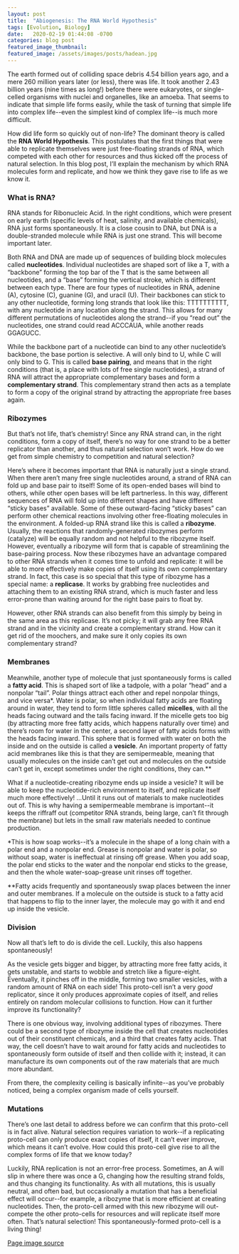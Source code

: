 ```yaml
---
layout: post
title:  "Abiogenesis: The RNA World Hypothesis"
tags: [Evolution, Biology]
date:   2020-02-19 01:44:08 -0700
categories: blog post
featured_image_thumbnail:
featured_image: /assets/images/posts/hadean.jpg
---
```

The earth formed out of colliding space debris 4.54 billion years ago, and a mere 260 million years later (or less), there was life.  It took another 2.43 billion years (nine times as long!) before there were eukaryotes, or single-celled organisms with nuclei and organelles, like an amoeba.  That seems to indicate that simple life forms easily, while the task of turning that simple life into complex life--even the simplest kind of complex life--is much more difficult.

How did life form so quickly out of non-life?  The dominant theory is called the **RNA World Hypothesis**.  This postulates that the first things that were able to replicate themselves were just free-floating strands of RNA, which competed with each other for resources and thus kicked off the process of natural selection.  In this blog post, I’ll explain the mechanism by which RNA molecules form and replicate, and how we think they gave rise to life as we know it.

### What is RNA?
RNA stands for Ribonucleic Acid.  In the right conditions, which were present on early earth (specific levels of heat, salinity, and available chemicals), RNA just forms spontaneously.  It is a close cousin to DNA, but DNA is a double-stranded molecule while RNA is just one strand.  This will become important later.

Both RNA and DNA are made up of sequences of building block molecules called **nucleotides**.  Individual nucleotides are shaped sort of like a T, with a “backbone” forming the top bar of the T that is the same between all nucleotides, and a “base” forming the vertical stroke, which is different between each type.  There are four types of nucleotides in RNA, adenine (A), cytosine (C), guanine (G), and uracil (U).  Their backbones can stick to any other nucleotide, forming long strands that look like this: TTTTTTTTTT, with any nucleotide in any location along the strand.  This allows for many different permutations of nucleotides along the strand--if you “read out” the nucleotides, one strand could read ACCCAUA, while another reads GGAGUCC.

While the backbone part of a nucleotide can bind to any other nucleotide’s backbone, the base portion is selective.  A will only bind to U, while C will only bind to G.  This is called **base pairing**, and means that in the right conditions (that is, a place with lots of free single nucleotides), a strand of RNA will attract the appropriate complementary bases and form a **complementary strand**.  This complementary strand then acts as a template to form a copy of the original strand by attracting the appropriate free bases again.

### Ribozymes
But that’s not life, that’s chemistry!  Since any RNA strand can, in the right conditions, form a copy of itself, there’s no way for one strand to be a better replicator than another, and thus natural selection won’t work.  How do we get from simple chemistry to competition and natural selection?

Here’s where it becomes important that RNA is naturally just a single strand.  When there aren’t many free single nucleotides around, a strand of RNA can fold up and base pair to itself!  Some of its open-ended bases will bind to others, while other open bases will be left partnerless.  In this way, different sequences of RNA will fold up into different shapes and have different “sticky bases” available.  Some of these outward-facing “sticky bases” can perform other chemical reactions involving other free-floating molecules in the environment.  A folded-up RNA strand like this is called a **ribozyme**.  Usually, the reactions that randomly-generated ribozymes perform (catalyze) will be equally random and not helpful to the ribozyme itself.  However, eventually a ribozyme will form that is capable of streamlining the base-pairing process.  Now these ribozymes have an advantage compared to other RNA strands when it comes time to unfold and replicate: it will be able to more effectively make copies of itself using its own complementary strand.  In fact, this case is so special that this type of ribozyme has a special name: a **replicase**.  It works by grabbing free nucleotides and attaching them to an existing RNA strand, which is much faster and less error-prone than waiting around for the right base pairs to float by.

However, other RNA strands can also benefit from this simply by being in the same area as this replicase.  It’s not picky; it will grab any free RNA strand and in the vicinity and create a complementary strand.  How can it get rid of the moochers, and make sure it only copies its own complementary strand?

### Membranes
Meanwhile, another type of molecule that just spontaneously forms is called a **fatty acid**.  This is shaped sort of like a tadpole, with a polar “head” and a nonpolar “tail”.  Polar things attract each other and repel nonpolar things, and vice versa\*.  Water is polar, so when individual fatty acids are floating around in water, they tend to form little spheres called **micelles**, with all the heads facing outward and the tails facing inward.  If the micelle gets too big (by attracting more free fatty acids, which happens naturally over time) and there’s room for water in the center, a second layer of fatty acids forms with the heads facing inward.  This sphere that is formed with water on both the inside and on the outside is called a **vesicle**.  An important property of fatty acid membranes like this is that they are semipermeable, meaning that usually molecules on the inside can’t get out and molecules on the outside can’t get in, except sometimes under the right conditions, they can.\*\*

What if a nucleotide-creating ribozyme ends up inside a vesicle?  It will be able to keep the nucleotide-rich environment to itself, and replicate itself much more effectively!  ...Until it runs out of materials to make nucleotides out of.  This is why having a semipermeable membrane is important--it keeps the riffraff out (competitor RNA strands, being large, can’t fit through the membrane) but lets in the small raw materials needed to continue production.

\*This is how soap works--it’s a molecule in the shape of a long chain with a polar end and a nonpolar end.  Grease is nonpolar and water is polar, so without soap, water is ineffectual at rinsing off grease.  When you add soap, the polar end sticks to the water and the nonpolar end sticks to the grease, and then the whole water-soap-grease unit rinses off together.

\*\*Fatty acids frequently and spontaneously swap places between the inner and outer membranes.  If a molecule on the outside is stuck to a fatty acid that happens to flip to the inner layer, the molecule may go with it and end up inside the vesicle.

### Division
Now all that’s left to do is divide the cell.  Luckily, this also happens spontaneously!

As the vesicle gets bigger and bigger, by attracting more free fatty acids, it gets unstable, and starts to wobble and stretch like a figure-eight.  Eventually, it pinches off in the middle, forming two smaller vesicles, with a random amount of RNA on each side!  This proto-cell isn’t a very _good_ replicator, since it only produces approximate copies of itself, and relies entirely on random molecular collisions to function.  How can it further improve its functionality?

There is one obvious way, involving additional types of ribozymes.  There could be a second type of ribozyme inside the cell that creates nucleotides out of their constituent chemicals, and a third that creates fatty acids. That way, the cell doesn’t have to wait around for fatty acids and nucleotides to spontaneously form outside of itself and then collide with it; instead, it can manufacture its own components out of the raw materials that are much more abundant.

From there, the complexity ceiling is basically infinite--as you’ve probably noticed, being a complex organism made of cells yourself.

### Mutations
There’s one last detail to address before we can confirm that this proto-cell is in fact alive.  Natural selection requires variation to work--if a replicating proto-cell can only produce exact copies of itself, it can’t ever improve, which means it can’t evolve.  How could this proto-cell give rise to all the complex forms of life that we know today?

Luckily, RNA replication is not an error-free process.  Sometimes, an A will slip in where there was once a G, changing how the resulting strand folds, and thus changing its functionality.  As with all mutations, this is usually neutral, and often bad, but occasionally a mutation that has a beneficial effect will occur--for example, a ribozyme that is more efficient at creating nucleotides.  Then, the proto-cell armed with this new ribozyme will out-compete the other proto-cells for resources and will replicate itself more often.  That’s natural selection!  This spontaneously-formed proto-cell is a living thing!

[Page image source](https://i.pinimg.com/originals/f6/d0/9e/f6d09e92b8cda44d769d3e1c2cc64093.jpg)